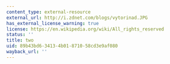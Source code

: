 ```yaml
---
content_type: external-resource
external_url: http://i.zdnet.com/blogs/vytorinad.JPG
has_external_license_warning: true
license: https://en.wikipedia.org/wiki/All_rights_reserved
status: ''
title: two
uid: 89b43bd6-3413-4b01-8710-58cd3e9af080
wayback_url: ''
---
```

